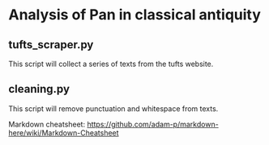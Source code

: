 
# Analysis of Pan in classical antiquity

## tufts_scraper.py
This script will collect a series of texts from the tufts website.

## cleaning.py
This script will remove punctuation and whitespace from texts.


Markdown cheatsheet: https://github.com/adam-p/markdown-here/wiki/Markdown-Cheatsheet
